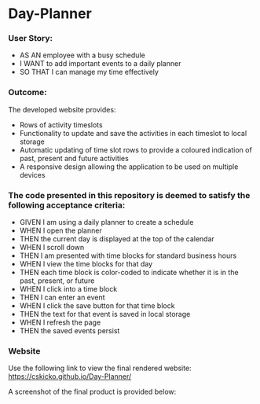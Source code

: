 # Day-Planner

### User Story:
- AS AN employee with a busy schedule
- I WANT to add important events to a daily planner
- SO THAT I can manage my time effectively
  
### Outcome:
The developed website provides:
- Rows of activity timeslots
- Functionality to update and save the activities in each timeslot to local storage
- Automatic updating of time slot rows to provide a coloured indication of past, present and future activities
- A responsive design allowing the application to be used on multiple devices

### The code presented in this repository is deemed to satisfy the following acceptance criteria:
- GIVEN I am using a daily planner to create a schedule
- WHEN I open the planner
- THEN the current day is displayed at the top of the calendar
- WHEN I scroll down
- THEN I am presented with time blocks for standard business hours
- WHEN I view the time blocks for that day
- THEN each time block is color-coded to indicate whether it is in the past, present, or future
- WHEN I click into a time block
- THEN I can enter an event
- WHEN I click the save button for that time block
- THEN the text for that event is saved in local storage
- WHEN I refresh the page
- THEN the saved events persist

### Website
Use the following link to view the final rendered website:
https://cskicko.github.io/Day-Planner/

A screenshot of the final product is provided below:


